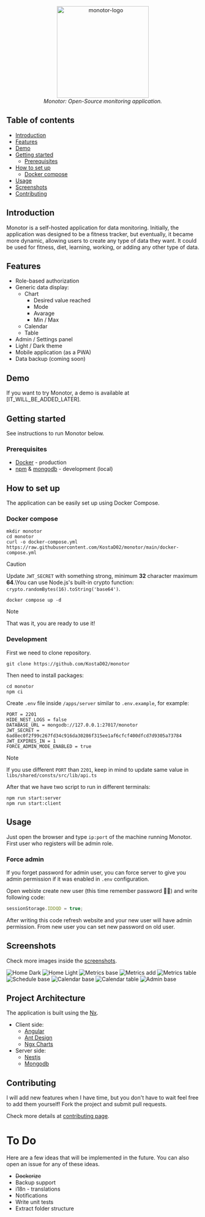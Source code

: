 <p align="center">
  <img src="https://raw.githubusercontent.com/KostaD02/monotor/refs/heads/main/apps/client/src/assets/monotor.png" alt="monotor-logo" width="240px" height="240px"/>
  <br>
  <em>Monotor: Open-Source monitoring application.</em>
</p>

<h2>Table of contents</h2>

- [Introduction](#introduction)
- [Features](#features)
- [Demo](#demo)
- [Getting started](#getting-started)
  - [Prerequisites](#prerequisites)
- [How to set up](#how-to-set-up)
  - [Docker compose](#docker-compose)
- [Usage](#usage)
- [Screenshots](#screenshots)
- [Contributing](#contributing)

## Introduction

Monotor is a self-hosted application for data monitoring. Initially, the application was designed to be a fitness tracker, but eventually, it became more dynamic, allowing users to create any type of data they want. It could be used for fitness, diet, learning, working, or adding any other type of data.

## Features

- Role-based authorization
- Generic data display:
  - Chart
    - Desired value reached
    - Mode
    - Avarage
    - Min / Max
  - Calendar
  - Table
- Admin / Settings panel
- Light / Dark theme
- Mobile application (as a PWA)
- Data backup (coming soon)

## Demo

If you want to try Monotor, a demo is available at [IT_WILL_BE_ADDED_LATER].

## Getting started

See instructions to run Monotor below.

### Prerequisites

- [Docker](https://www.docker.com/) - production
- [npm](https://www.npmjs.com/) & [mongodb](https://www.mongodb.com/docs/manual/installation/) - development (local)

## How to set up

The application can be easily set up using Docker Compose.

### Docker compose

```
mkdir monotor
cd monotor
curl -o docker-compose.yml https://raw.githubusercontent.com/KostaD02/monotor/main/docker-compose.yml
```

> [!CAUTION]
> Update `JWT_SECRET` with something strong, minimum **32** character maximum **64**.\You can use Node.js's built-in crypto function: `crypto.randomBytes(16).toString('base64')`.

```
docker compose up -d
```

> [!NOTE]
> That was it, you are ready to use it!

### Development

First we need to clone repository.

```
git clone https://github.com/KostaD02/monotor
```

Then need to install packages:

```
cd monotor
npm ci
```

Create `.env` file inside `/apps/server` similar to `.env.example`, for example:

```
PORT = 2201
HIDE_NEST_LOGS = false
DATABASE_URL = mongodb://127.0.0.1:27017/monotor
JWT_SECRET = 6ad8ec0f2f99c267fd34c916da30286f315ee1af6cfcf400dfcd7d9305a73784
JWT_EXPIRES_IN = 1
FORCE_ADMIN_MODE_ENABLED = true
```

> [!NOTE]
> If you use different `PORT` than `2201`, keep in mind to update same value in `libs/shared/consts/src/lib/api.ts`

After that we have two script to run in different terminals:

```
npm run start:server
npm run start:client
```

## Usage

Just open the browser and type `ip:port` of the machine running Monotor.
First user who registers will be admin role.

### Force admin

If you forget password for admin user, you can force server to give you admin permission if it was enabled in `.env` configuration.

Open webiste create new user (this time remember password 🤷‍♂️) and write following code:

```js
sessionStorage.IDDQD = true;
```

After writing this code refresh website and your new user will have admin permission. From new user you can set new password on old user.

## Screenshots

Check more images inside the [screenshots](https://github.com/KostaD02/monotor/tree/main/screenshots).

![Home Dark](screenshots/home-dark.png)
![Home Light](screenshots/home-light.png)
![Metrics base](screenshots/metrics-base-light.png)
![Metrics add](screenshots/metrics-add-light.png)
![Metrics table](screenshots/metrics-table-light.png)
![Schedule base](screenshots/schedule-base-light.png)
![Calendar base](screenshots/calendar-base-light.png)
![Calendar table](screenshots/calendar-table-light.png)
![Admin base](screenshots/admin-base-light.png)

## Project Architecture

The application is built using the [Nx](https://nx.dev/).

- Client side:
  - [Angular](https://angular.dev/)
  - [Ant Design](https://ng.ant.design/docs/introduce/en)
  - [Ngx Charts](https://www.npmjs.com/package/@swimlane/ngx-charts)
- Server side:
  - [Nestjs](https://nestjs.com/)
  - [Mongodb](https://www.mongodb.com/)

## Contributing

I will add new features when I have time, but you don't have to wait feel free to add them yourself! Fork the project and submit pull requests.

Check more details at [contributing page](https://github.com/KostaD02/monotor/blob/main/CONTRIBUTING.md).

# To Do

Here are a few ideas that will be implemented in the future. You can also open an issue for any of these ideas.

- ~~Dockerize~~
- Backup support
- i18n - translations
- Notifications
- Write unit tests
- Extract folder structure
